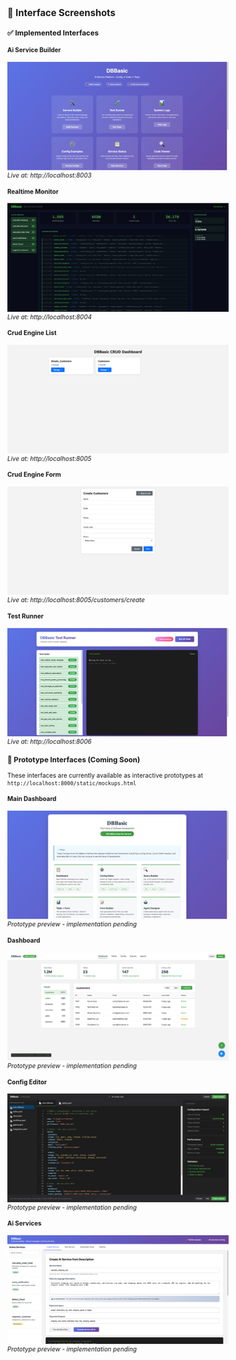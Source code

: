 
## 📸 Interface Screenshots

### ✅ Implemented Interfaces

#### Ai Service Builder
![Ai Service Builder](screenshots/ai_service_builder.png)
*Live at: http://localhost:8003*

#### Realtime Monitor
![Realtime Monitor](screenshots/realtime_monitor.png)
*Live at: http://localhost:8004*

#### Crud Engine List
![Crud Engine List](screenshots/crud_engine_list.png)
*Live at: http://localhost:8005*

#### Crud Engine Form
![Crud Engine Form](screenshots/crud_engine_form.png)
*Live at: http://localhost:8005/customers/create*

#### Test Runner
![Test Runner](screenshots/test_runner.png)
*Live at: http://localhost:8006*


### 🎨 Prototype Interfaces (Coming Soon)

These interfaces are currently available as interactive prototypes at `http://localhost:8000/static/mockups.html`

#### Main Dashboard
![Main Dashboard](screenshots/main_dashboard.png)
*Prototype preview - implementation pending*

#### Dashboard
![Dashboard](screenshots/prototype_dashboard.png)
*Prototype preview - implementation pending*

#### Config Editor
![Config Editor](screenshots/prototype_config_editor.png)
*Prototype preview - implementation pending*

#### Ai Services
![Ai Services](screenshots/prototype_ai_services.png)
*Prototype preview - implementation pending*

